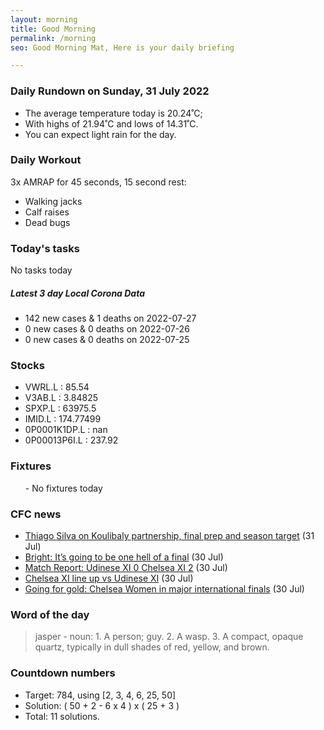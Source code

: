 ```yaml
---
layout: morning
title: Good Morning
permalink: /morning
seo: Good Morning Mat, Here is your daily briefing

---
```


<!-- weather_marker starts -->
### Daily Rundown on Sunday, 31 July 2022

- The average temperature today is 20.24˚C;
- With highs of 21.94˚C and lows of 14.31˚C.
- You can expect light rain for the day.

<!-- weather_marker ends -->

### Daily Workout
<!-- workout_marker starts -->
3x AMRAP for 45 seconds, 15 second rest:

- Walking jacks
- Calf raises
- Dead bugs

<!-- workout_marker ends -->

### Today's tasks
<!-- task_marker starts -->
No tasks today
<!-- task_marker ends -->

<!-- c19_marker starts -->
##### Latest 3 day Local Corona Data

- 142 new cases & 1 deaths on 2022-07-27
- 0 new cases & 0 deaths on 2022-07-26
- 0 new cases & 0 deaths on 2022-07-25

<!-- c19_marker ends -->

### Stocks

<!-- stocks_marker starts -->

- VWRL.L : 85.54
- V3AB.L : 3.84825
- SPXP.L : 63975.5
- IMID.L : 174.77499
- 0P0001K1DP.L : nan
- 0P00013P6I.L : 237.92

<!-- stocks_marker ends -->

### Fixtures

<!-- sports_marker starts -->

<ul>
- No fixtures today</ul>

<!-- sports_marker ends -->

### CFC news

<!-- cfc_marker starts -->
- [Thiago Silva on Koulibaly partnership, final prep and season target](https://chelseafc.com/en/news/article/thiago-silva-on-koulibaly-partnership-final-prep-and-season-target) (31 Jul)
- [Bright: It’s going to be one hell of a final](https://chelseafc.com/en/news/article/bright-its-going-to-be-one-hell-of-a-final) (30 Jul)
- [Match Report: Udinese XI 0 Chelsea XI 2](https://chelseafc.com/en/news/article/match-report-udinese-xi-vs-chelsea-xi) (30 Jul)
- [Chelsea XI line up vs Udinese XI](https://chelseafc.com/en/news/article/chelsea-xi-line-up-vs-udinese-xi) (30 Jul)
- [Going for gold: Chelsea Women in major international finals](https://chelseafc.com/en/news/article/going-for-gold-chelsea-women-in-major-international-finals) (30 Jul)

<!-- cfc_marker ends -->

### Word of the day
<!-- word_marker starts -->

 > jasper - noun: 1. A person; guy. 2. A wasp. 3. A compact, opaque quartz, typically in dull shades of red, yellow, and brown.

<!-- word_marker ends -->

### Countdown numbers
<!-- game_marker starts -->

- Target: 784, using [2, 3, 4, 6, 25, 50]
- Solution: ( 50 + 2 - 6 x 4 ) x ( 25 + 3 )
- Total: 11 solutions.

<!-- game_marker ends -->